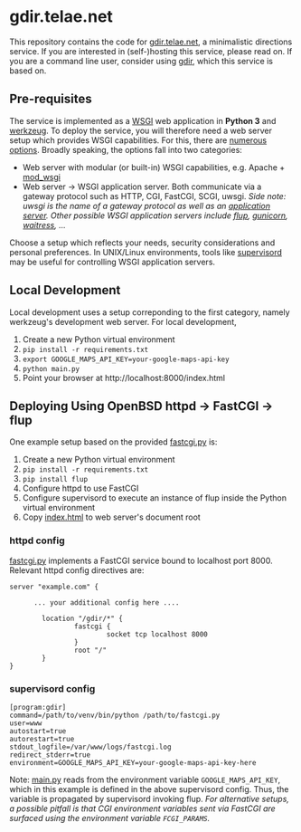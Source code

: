 # gdir.telae.net
This repository contains the code for [gdir.telae.net](https://gdir.telae.net), a minimalistic directions service. If you are interested in (self-)hosting this service, please read on. If you are a command line user, consider using [gdir](https://github.com/pafoster/gdir), which this service is based on.

## Pre-requisites
The service is implemented as a [WSGI](https://en.wikipedia.org/wiki/Web_Server_Gateway_Interface) web application in **Python 3** and [werkzeug](https://werkzeug.palletsprojects.com/en/2.2.x/#). To deploy the service, you will therefore need a web server setup which provides WSGI capabilities. For this, there are [numerous options](https://wsgi.readthedocs.io/en/latest/servers.html). Broadly speaking, the options fall into two categories:
* Web server with modular (or built-in) WSGI capabilities, e.g. Apache + [mod_wsgi](https://modwsgi.readthedocs.io/en/master/)
* Web server → WSGI application server. Both communicate via a gateway protocol such as HTTP, CGI, FastCGI, SCGI, uwsgi.
*Side note: uwsgi is the name of a gateway protocol as well as an [application server](https://uwsgi-docs.readthedocs.io/en/latest/). Other possible WSGI application servers include [flup](https://www.saddi.com/software/flup/), [gunicorn](https://gunicorn.org/), [waitress](https://docs.pylonsproject.org/projects/waitress/en/stable/index.html), ...*

Choose a setup which reflects your needs, security considerations and personal preferences. In UNIX/Linux environments, tools like [supervisord](http://supervisord.org/) may be useful for controlling WSGI application servers.

## Local Development
Local development uses a setup correponding to the first category, namely werkzeug's development web server. For local development,
1. Create a new Python virtual environment
2. `pip install -r requirements.txt`
3. `export GOOGLE_MAPS_API_KEY=your-google-maps-api-key`
4. `python main.py`
5. Point your browser at http://localhost:8000/index.html

## Deploying Using OpenBSD httpd → FastCGI → flup
One example setup based on the provided [fastcgi.py](fastcgi.py) is:
1. Create a new Python virtual environment
2. `pip install -r requirements.txt`
3. `pip install flup`
4. Configure httpd to use FastCGI
5. Configure supervisord to execute an instance of flup inside the Python virtual environment
6. Copy [index.html](index.html) to web server's document root

### httpd config
[fastcgi.py](fastcgi.py) implements a FastCGI service bound to localhost port 8000. Relevant httpd config directives are:
```
server "example.com" {

      ... your additional config here ....

        location "/gdir/*" {
                fastcgi {
                        socket tcp localhost 8000
                }
                root "/"
        }
}
```
### supervisord config
```
[program:gdir]
command=/path/to/venv/bin/python /path/to/fastcgi.py
user=www
autostart=true
autorestart=true
stdout_logfile=/var/www/logs/fastcgi.log
redirect_stderr=true
environment=GOOGLE_MAPS_API_KEY=your-google-maps-api-key-here
```
Note: [main.py](main.py) reads from the environment variable `GOOGLE_MAPS_API_KEY`, which in this example is defined in the above supervisord config. Thus, the variable is propagated by supervisord invoking flup. *For alternative setups, a possible pitfall is that CGI environment variables sent via FastCGI are surfaced using the environment variable `FCGI_PARAMS`.*
